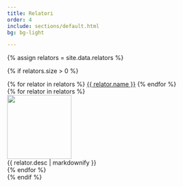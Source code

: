 ```yaml
---
title: Relatori
order: 4
include: sections/default.html
bg: bg-light 

---
```


{% assign relators = site.data.relators %}

{% if relators.size > 0 %}
<div class="row">
    <div class="col-md-4 mb-5">
        <div class="list-group" id="list-tab" role="tablist">
            {% for relator in relators %}
            <a class="list-group-item list-group-item-action {% if forloop.index==1 %}active{% endif %}" id="{{ relator.name | slugify }}-list" data-bs-toggle="list" href="#{{ relator.name | slugify }}" role="tab" aria-controls="home">{{ relator.name }}</a>
            {% endfor %}
        </div>
    </div>
    <div class="col-md-8">
        <div class="tab-content" id="nav-tabContent">
            {% for relator in relators %}
            <div class="tab-pane fade show {% if forloop.index==1 %}active{% endif %}" id="{{ relator.name | slugify }}" role="tabpanel" aria-labelledby="{{ relator.name | slugify }}-list">
                <div class="row">
                    <div class="col-md-12 text-center">
                        <img src="{{ relator.image }}" width="150px" class="rounded-pill border border-5"></div>
                    <div class="col-md-12">
                        {{ relator.desc | markdownify }}
                    </div>
                </div>
            </div>
            {% endfor %}
        </div>
    </div>
</div>
{% endif %}